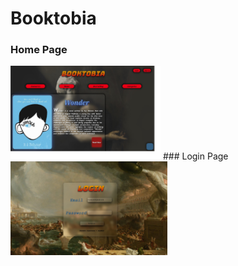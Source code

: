 # Booktobia
### Home Page
<img src="Home Page.jpg" height="150">
### Login Page
<img src="Login Page.jpg" height="150">

